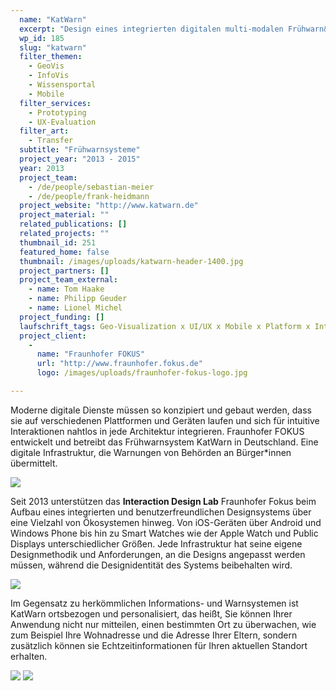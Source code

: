 ```yaml
---
  name: "KatWarn"
  excerpt: "Design eines integrierten digitalen multi-modalen Frühwarn&shy;systems."
  wp_id: 185
  slug: "katwarn"
  filter_themen: 
    - GeoVis
    - InfoVis
    - Wissensportal
    - Mobile
  filter_services: 
    - Prototyping
    - UX-Evaluation
  filter_art:
    - Transfer
  subtitle: "Frühwarnsysteme"
  project_year: "2013 - 2015"
  year: 2013
  project_team: 
    - /de/people/sebastian-meier
    - /de/people/frank-heidmann
  project_website: "http://www.katwarn.de"
  project_material: ""
  related_publications: []
  related_projects: ""
  thumbnail_id: 251
  featured_home: false
  thumbnail: /images/uploads/katwarn-header-1400.jpg
  project_partners: []
  project_team_external:
    - name: Tom Haake
    - name: Philipp Geuder
    - name: Lionel Michel
  project_funding: []
  laufschrift_tags: Geo-Visualization x UI/UX x Mobile x Platform x Interaction Design
  project_client: 
    - 
      name: "Fraunhofer FOKUS"
      url: "http://www.fraunhofer.fokus.de"
      logo: /images/uploads/fraunhofer-fokus-logo.jpg

---
```

Moderne digitale Dienste müssen so konzipiert und gebaut werden, dass sie auf verschiedenen Plattformen und Geräten laufen und sich für intuitive Interaktionen nahtlos in jede Architektur integrieren. Fraunhofer FOKUS entwickelt und betreibt das Frühwarnsystem KatWarn in Deutschland. Eine digitale Infrastruktur, die Warnungen von Behörden an Bürger\*innen übermittelt.

![](/images/uploads/katwarn-1-1200.jpg)

Seit 2013 unterstützen das **Interaction Design Lab** Fraunhofer Fokus beim Aufbau eines integrierten und benutzerfreundlichen Designsystems über eine Vielzahl von Ökosystemen hinweg. Von iOS-Geräten über Android und Windows Phone bis hin zu Smart Watches wie der Apple Watch und Public Displays unterschiedlicher Größen. Jede Infrastruktur hat seine eigene Designmethodik und Anforderungen, an die Designs angepasst werden müssen, während die Designidentität des Systems beibehalten wird.

![](/images/uploads/katwarn-3-1200.jpg)

Im Gegensatz zu herkömmlichen Informations- und Warnsystemen ist KatWarn ortsbezogen und personalisiert, das heißt, Sie können Ihrer Anwendung nicht nur mitteilen, einen bestimmten Ort zu überwachen, wie zum Beispiel Ihre Wohnadresse und die Adresse Ihrer Eltern, sondern zusätzlich können sie Echtzeitinformationen für Ihren aktuellen Standort erhalten.
<br />

![](/images/uploads/katwarn-4-1200.jpg)
![](/images/uploads/katwarn-5-1200.jpg)
